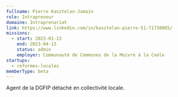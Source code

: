 ```yaml
---
fullname: Pierre Kasztelan-Jamain
role: Intrapreneur
domaine: Intraprenariat
link: https://www.linkedin.com/in/kasztelan-pierre-51-71738085/
missions:
  - start: 2023-01-13
    end: 2023-04-13
    status: admin
    employer: Communauté de Communes de la Moivre à la Coole
startups:
  - reformes-locales
memberType: beta
---
```


Agent de la DGFIP détaché en collectivité locale.
